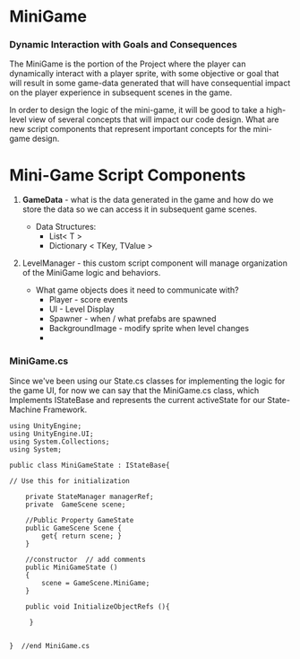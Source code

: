 # MiniGame

### Dynamic Interaction with Goals and Consequences

The MiniGame is the portion of the Project where the player can dynamically interact with a player sprite, with some objective or goal that will result in some game-data generated that will have consequential impact on the player experience in subsequent scenes in the game.

In order to design the logic of the mini-game, it will be good to take a high-level view of  several concepts that will impact our code design.  What are new script components that represent important concepts for the mini-game design.

# Mini-Game Script Components

1. **GameData** - what is the data generated in the game and how do we store the data so we can access it in subsequent game scenes.

   * Data Structures:  
     * List&lt; T &gt;  
     * Dictionary &lt; TKey, TValue &gt; 

2. LevelManager - this custom script component will manage organization of the MiniGame logic and behaviors.

   * What game objects does it need to communicate with?
     * Player - score events
     * UI - Level Display
     * Spawner - when / what prefabs are spawned
     * BackgroundImage - modify sprite when level changes
     * 

### MiniGame.cs

Since we've been using our State.cs classes for implementing the logic for the game UI, for now we can say that the MiniGame.cs class, which Implements IStateBase and  represents the current activeState for our State-Machine Framework.

```
using UnityEngine;
using UnityEngine.UI;
using System.Collections;
using System;

public class MiniGameState : IStateBase{

// Use this for initialization

    private StateManager managerRef;
    private  GameScene scene;

    //Public Property GameState
    public GameScene Scene {
        get{ return scene; }
    }

    //constructor  // add comments
    public MiniGameState ()
    {
        scene = GameScene.MiniGame;
    }

    public void InitializeObjectRefs (){

     }


}  //end MiniGame.cs
```



